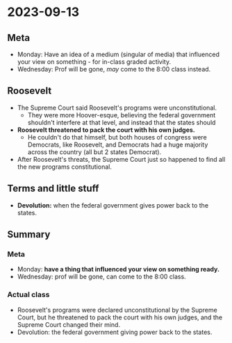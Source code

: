 # 2023-09-13

## Meta

- Monday: Have an idea of a medium (singular of media) that influenced your view on something - for in-class graded activity.
- Wednesday: Prof will be gone, *may* come to the 8:00 class instead.

## Roosevelt

- The Supreme Court said Roosevelt's programs were unconstitutional.
  - They were more Hoover-esque, believing the federal government shouldn't interfere at that level, and instead that the states should
- **Roosevelt threatened to pack the court with his own judges.**
  - He couldn't do that himself, but both houses of congress were Democrats, like Roosevelt, and Democrats had a huge majority across the country (all but 2 states Democrat).
- After Roosevelt's threats, the Supreme Court just so happened to find all the new programs constitutional.

## Terms and little stuff

- **Devolution:** when the federal government gives power back to the states.

## Summary

### Meta

- Monday: **have a thing that influenced your view on something ready.**
- Wednesday: prof will be gone, can come to the 8:00 class.

### Actual class

- Roosevelt's programs were declared unconstitutional by the Supreme Court, but he threatened to pack the court with his own judges, and the Supreme Court changed their mind.
- Devolution: the federal government giving power back to the states.
